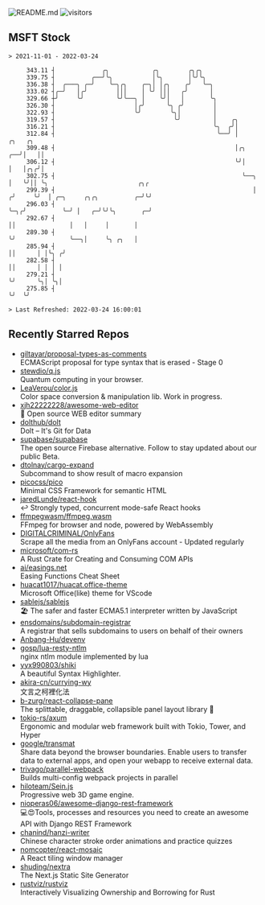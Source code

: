 ![README.md](https://github.com/Gerhut/Gerhut/workflows/README.md/badge.svg)
![visitors](https://visitors.vercel.app/Gerhut/Gerhut?token=8cf69d1f6813d272ef062726b6070c9be4ff72038cfe5a7ded7384a8da65d866)

## MSFT Stock

```
> 2021-11-01 - 2022-03-24

     343.11 ┤             ╭╮            ╭╮        ╭╮╭╮                                                           
     339.75 ┤          ╭──╯╰╮           │╰╮       │╰╯╰╮                                                          
     336.38 ┤  ╭───╮ ╭─╯    ╰─╮╭╮    ╭─╮│ │╭╮    ╭╯   ╰─╮                                                        
     333.02 ┤╭─╯   │╭╯        │││    │ ╰╯ │││   ╭╯      │                                                        
     329.66 ┼╯     ╰╯         ╰╯╰──╮ │    ╰╯│   │       ╰╮                                                       
     326.30 ┤                      │╭╯      ╰╮ ╭╯        │                                                       
     322.93 ┤                      ╰╯        ╰╮│         │                                                       
     319.57 ┤                                 ╰╯         │    ╭╮                                                 
     316.21 ┤                                            ╰╮  ╭╯│                                                 
     312.84 ┤                                             ╰──╯ │            ╭╮   ╭╮                              
     309.48 ┤                                                  │╭╮       ╭──╯│   ││                              
     306.12 ┤                                                  ╰╯│       │   │╭╮╭╯│                              
     302.75 ┤                                                    ╰──╮    │   ╰╯││ ╰╮                         ╭╮╭ 
     299.39 ┤                                                       │   ╭╯     ╰╯  │ ╭─╮     ╭╮╭╮          ╭─╯╰╯ 
     296.03 ┤                                                       ╰─╮╭╯          ╰─╯ │   ╭─╯╰╯╰╮       ╭─╯     
     292.67 ┤                                                         ││               │   │     │       │       
     289.30 ┤                                                         ╰╯               ╰──╮│     ╰╮ ╭╮   │       
     285.94 ┤                                                                             ││      │ │╰╮ ╭╯       
     282.58 ┤                                                                             ││      │ │ │ │        
     279.21 ┤                                                                             ╰╯      ╰╮│ ╰╮│        
     275.85 ┤                                                                                      ╰╯  ╰╯        

> Last Refreshed: 2022-03-24 16:00:01
```

## Recently Starred Repos

- [giltayar/proposal-types-as-comments](https://github.com/giltayar/proposal-types-as-comments)  
  ECMAScript proposal for type syntax that is erased - Stage 0
- [stewdio/q.js](https://github.com/stewdio/q.js)  
  Quantum computing in your browser.
- [LeaVerou/color.js](https://github.com/LeaVerou/color.js)  
  Color space conversion & manipulation lib. Work in progress.
- [xjh22222228/awesome-web-editor](https://github.com/xjh22222228/awesome-web-editor)  
  🔨  Open source WEB editor summary
- [dolthub/dolt](https://github.com/dolthub/dolt)  
  Dolt – It's Git for Data
- [supabase/supabase](https://github.com/supabase/supabase)  
  The open source Firebase alternative. Follow to stay updated about our public Beta.
- [dtolnay/cargo-expand](https://github.com/dtolnay/cargo-expand)  
  Subcommand to show result of macro expansion
- [picocss/pico](https://github.com/picocss/pico)  
  Minimal CSS Framework for semantic HTML
- [jaredLunde/react-hook](https://github.com/jaredLunde/react-hook)  
  ↩ Strongly typed, concurrent mode-safe React hooks
- [ffmpegwasm/ffmpeg.wasm](https://github.com/ffmpegwasm/ffmpeg.wasm)  
  FFmpeg for browser and node, powered by WebAssembly
- [DIGITALCRIMINAL/OnlyFans](https://github.com/DIGITALCRIMINAL/OnlyFans)  
  Scrape all the media from an OnlyFans account - Updated regularly
- [microsoft/com-rs](https://github.com/microsoft/com-rs)  
  A Rust Crate for Creating and Consuming COM APIs
- [ai/easings.net](https://github.com/ai/easings.net)  
  Easing Functions Cheat Sheet
- [huacat1017/huacat.office-theme](https://github.com/huacat1017/huacat.office-theme)  
  Microsoft Office(like) theme for VScode
- [sablejs/sablejs](https://github.com/sablejs/sablejs)  
  🏖️ The safer and faster ECMA5.1 interpreter written by JavaScript
- [ensdomains/subdomain-registrar](https://github.com/ensdomains/subdomain-registrar)  
  A registrar that sells subdomains to users on behalf of their owners
- [Anbang-Hu/devenv](https://github.com/Anbang-Hu/devenv)  
- [gosp/lua-resty-ntlm](https://github.com/gosp/lua-resty-ntlm)  
  nginx ntlm module implemented by lua
- [yyx990803/shiki](https://github.com/yyx990803/shiki)  
  A beautiful Syntax Highlighter.
- [akira-cn/currying-wy](https://github.com/akira-cn/currying-wy)  
  文言之柯裡化法
- [b-zurg/react-collapse-pane](https://github.com/b-zurg/react-collapse-pane)  
  The splittable, draggable, collapsible panel layout library 🎉
- [tokio-rs/axum](https://github.com/tokio-rs/axum)  
  Ergonomic and modular web framework built with Tokio, Tower, and Hyper
- [google/transmat](https://github.com/google/transmat)  
  Share data beyond the browser boundaries. Enable users to transfer data to external apps, and open your webapp to receive external data.
- [trivago/parallel-webpack](https://github.com/trivago/parallel-webpack)  
  Builds multi-config webpack projects in parallel
- [hiloteam/Sein.js](https://github.com/hiloteam/Sein.js)  
  Progressive web 3D game engine.
- [nioperas06/awesome-django-rest-framework](https://github.com/nioperas06/awesome-django-rest-framework)  
   💻😍Tools, processes and resources you need to create an awesome API with Django REST Framework
- [chanind/hanzi-writer](https://github.com/chanind/hanzi-writer)  
  Chinese character stroke order animations and practice quizzes
- [nomcopter/react-mosaic](https://github.com/nomcopter/react-mosaic)  
  A React tiling window manager
- [shuding/nextra](https://github.com/shuding/nextra)  
  The Next.js Static Site Generator
- [rustviz/rustviz](https://github.com/rustviz/rustviz)  
  Interactively Visualizing Ownership and Borrowing for Rust
